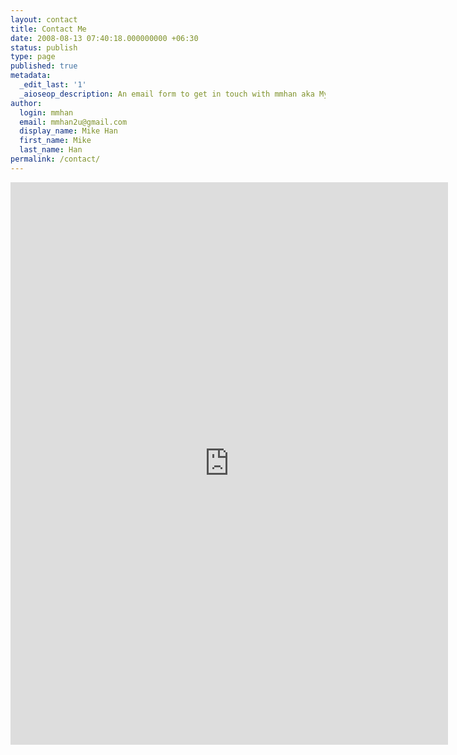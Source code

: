 ```yaml
---
layout: contact
title: Contact Me
date: 2008-08-13 07:40:18.000000000 +06:30
status: publish
type: page
published: true
metadata:
  _edit_last: '1'
  _aioseop_description: An email form to get in touch with mmhan aka Myat Min Han.
author:
  login: mmhan
  email: mmhan2u@gmail.com
  display_name: Mike Han
  first_name: Mike
  last_name: Han
permalink: /contact/
---
```

<iframe src="http://spreadsheets.google.com/embeddedform?key=pVgj7ffILt-1gpOw52fpfCg" width="700" height="900" frameborder="0" marginheight="0" marginwidth="0">Loading...</iframe>
